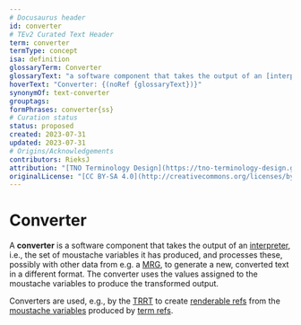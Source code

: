 ```yaml
---
# Docusaurus header
id: converter
# TEv2 Curated Text Header
term: converter
termType: concept
isa: definition
glossaryTerm: Converter
glossaryText: "a software component that takes the output of an [interpreter](@), i.e., the set of moustache variables it has produced, and processes these, possibly with other data from e.g. a [MRG](@), to generate a new, converted text in a different format. The converter uses the values assigned to the moustache variables to produce the transformed output."
hoverText: "Converter: {(noRef {glossaryText})}"
synonymOf: text-converter
grouptags: 
formPhrases: converter{ss}
# Curation status
status: proposed
created: 2023-07-31
updated: 2023-07-31
# Origins/Acknowledgements
contributors: RieksJ
attribution: "[TNO Terminology Design](https://tno-terminology-design.github.io/tev2-specifications/docs/tev2)"
originalLicense: "[CC BY-SA 4.0](http://creativecommons.org/licenses/by-sa/4.0/?ref=chooser-v1)"
---
```


# Converter

A **converter** is a software component that takes the output of an [interpreter](@), i.e., the set of moustache variables it has produced, and processes these, possibly with other data from e.g. a [MRG](@), to generate a new, converted text in a different format. The converter uses the values assigned to the moustache variables to produce the transformed output.

Converters are used, e.g., by the [TRRT](@) to create [renderable refs](@) from the [moustache variables](@) produced by [term refs](@).